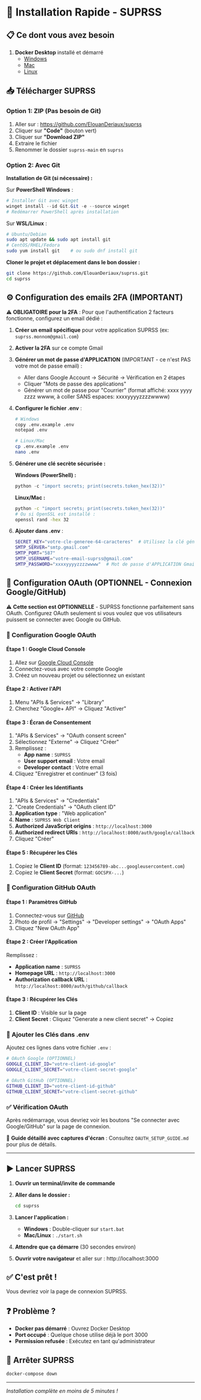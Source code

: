 # 🚀 Installation Rapide - SUPRSS

## 📋 Ce dont vous avez besoin
1. **Docker Desktop** installé et démarré
   - [Windows](https://docs.docker.com/desktop/windows/install/)
   - [Mac](https://docs.docker.com/desktop/mac/install/)
   - [Linux](https://docs.docker.com/desktop/linux/install/)

## 📥 Télécharger SUPRSS

### Option 1: ZIP (Pas besoin de Git)
1. Aller sur : https://github.com/ElouanDeriaux/suprss
2. Cliquer sur **"Code"** (bouton vert)
3. Cliquer sur **"Download ZIP"**
4. Extraire le fichier
5. Renommer le dossier `suprss-main` en `suprss`

### Option 2: Avec Git

**Installation de Git (si nécessaire) :**

Sur **PowerShell Windows** :
```powershell
# Installer Git avec winget
winget install --id Git.Git -e --source winget
# Redémarrer PowerShell après installation
```

Sur **WSL/Linux** :
```bash
# Ubuntu/Debian
sudo apt update && sudo apt install git
# CentOS/RHEL/Fedora
sudo yum install git    # ou sudo dnf install git
```

**Cloner le projet et déplacement dans le bon dossier :**
```bash
git clone https://github.com/ElouanDeriaux/suprss.git
cd suprss
```

## ⚙️ Configuration des emails 2FA (IMPORTANT)

⚠️ **OBLIGATOIRE pour la 2FA** : Pour que l'authentification 2 facteurs fonctionne, configurez un email dédié :

1. **Créer un email spécifique** pour votre application SUPRSS (ex: `suprss.monnom@gmail.com`)
2. **Activer la 2FA** sur ce compte Gmail
3. **Générer un mot de passe d'APPLICATION** (IMPORTANT - ce n'est PAS votre mot de passe email) :
   - Aller dans Google Account → Sécurité → Vérification en 2 étapes
   - Cliquer "Mots de passe des applications"
   - Générer un mot de passe pour "Courrier" (format affiché: xxxx yyyy zzzz wwww, à coller SANS espaces: xxxxyyyyzzzzwwww)
4. **Configurer le fichier .env** :
   ```bash
   # Windows
   copy .env.example .env
   notepad .env
   
   # Linux/Mac
   cp .env.example .env
   nano .env
   ```
5. **Générer une clé secrète sécurisée :**
   
   **Windows (PowerShell) :**
   ```powershell
   python -c "import secrets; print(secrets.token_hex(32))"
   ```
   
   **Linux/Mac :**
   ```bash
   python -c "import secrets; print(secrets.token_hex(32))"
   # Ou si OpenSSL est installé :
   openssl rand -hex 32
   ```

6. **Ajouter dans .env** :
   ```bash
   SECRET_KEY="votre-cle-generee-64-caracteres"  # Utilisez la clé générée ci-dessus
   SMTP_SERVER="smtp.gmail.com"
   SMTP_PORT="587"
   SMTP_USERNAME="votre-email-suprss@gmail.com"
   SMTP_PASSWORD="xxxxyyyyzzzzwwww"  # Mot de passe d'APPLICATION Gmail (16 caractères COLLÉS, sans espaces!)
   ```

## 🔐 Configuration OAuth (OPTIONNEL - Connexion Google/GitHub)

⚠️ **Cette section est OPTIONNELLE** - SUPRSS fonctionne parfaitement sans OAuth. Configurez OAuth seulement si vous voulez que vos utilisateurs puissent se connecter avec Google ou GitHub.

### 🌟 Configuration Google OAuth

#### Étape 1 : Google Cloud Console
1. Allez sur [Google Cloud Console](https://console.cloud.google.com)
2. Connectez-vous avec votre compte Google
3. Créez un nouveau projet ou sélectionnez un existant

#### Étape 2 : Activer l'API
1. Menu "APIs & Services" → "Library"
2. Cherchez "Google+ API" → Cliquez "Activer"

#### Étape 3 : Écran de Consentement
1. "APIs & Services" → "OAuth consent screen"
2. Sélectionnez "Externe" → Cliquez "Créer"
3. Remplissez :
   - **App name** : `SUPRSS`
   - **User support email** : Votre email
   - **Developer contact** : Votre email
4. Cliquez "Enregistrer et continuer" (3 fois)

#### Étape 4 : Créer les Identifiants
1. "APIs & Services" → "Credentials"
2. "Create Credentials" → "OAuth client ID"
3. **Application type** : "Web application"
4. **Name** : `SUPRSS Web Client`
5. **Authorized JavaScript origins** : `http://localhost:3000`
6. **Authorized redirect URIs** : `http://localhost:8000/auth/google/callback`
7. Cliquez "Créer"

#### Étape 5 : Récupérer les Clés
1. Copiez le **Client ID** (format: `123456789-abc...googleusercontent.com`)
2. Copiez le **Client Secret** (format: `GOCSPX-...`)

### 🐙 Configuration GitHub OAuth

#### Étape 1 : Paramètres GitHub
1. Connectez-vous sur [GitHub](https://github.com)
2. Photo de profil → "Settings" → "Developer settings" → "OAuth Apps"
3. Cliquez "New OAuth App"

#### Étape 2 : Créer l'Application
Remplissez :
- **Application name** : `SUPRSS`
- **Homepage URL** : `http://localhost:3000`
- **Authorization callback URL** : `http://localhost:8000/auth/github/callback`

#### Étape 3 : Récupérer les Clés
1. **Client ID** : Visible sur la page
2. **Client Secret** : Cliquez "Generate a new client secret" → Copiez

### 📝 Ajouter les Clés dans .env

Ajoutez ces lignes dans votre fichier `.env` :
```bash
# OAuth Google (OPTIONNEL)
GOOGLE_CLIENT_ID="votre-client-id-google"
GOOGLE_CLIENT_SECRET="votre-client-secret-google"

# OAuth GitHub (OPTIONNEL)
GITHUB_CLIENT_ID="votre-client-id-github"
GITHUB_CLIENT_SECRET="votre-client-secret-github"
```

### ✅ Vérification OAuth
Après redémarrage, vous devriez voir les boutons "Se connecter avec Google/GitHub" sur la page de connexion.

📖 **Guide détaillé avec captures d'écran** : Consultez `OAUTH_SETUP_GUIDE.md` pour plus de détails.

---

## ▶️ Lancer SUPRSS

1. **Ouvrir un terminal/invite de commande**
2. **Aller dans le dossier :**
   ```bash
   cd suprss
   ```

3. **Lancer l'application :**
   - **Windows** : Double-cliquer sur `start.bat`
   - **Mac/Linux** : `./start.sh`

4. **Attendre que ça démarre** (30 secondes environ)

5. **Ouvrir votre navigateur** et aller sur : http://localhost:3000

## ✅ C'est prêt !

Vous devriez voir la page de connexion SUPRSS.

## ❓ Problème ?

- **Docker pas démarré** : Ouvrez Docker Desktop
- **Port occupé** : Quelque chose utilise déjà le port 3000
- **Permission refusée** : Exécutez en tant qu'administrateur

## 🛑 Arrêter SUPRSS

```bash
docker-compose down
```

---
*Installation complète en moins de 5 minutes !*
